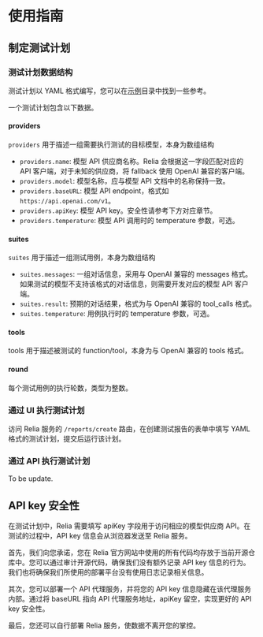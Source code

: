 # 使用指南

## 制定测试计划

### 测试计划数据结构

测试计划以 YAML 格式编写，您可以在[示例](../examples/)目录中找到一些参考。

一个测试计划包含以下数据。

#### providers

`providers` 用于描述一组需要执行测试的目标模型，本身为数组结构

- `providers.name`: 模型 API 供应商名称。Relia 会根据这一字段匹配对应的 API 客户端，对于未知的供应商，将 fallback 使用 OpenAI 兼容的客户端。
- `providers.model`: 模型名称，应与模型 API 文档中的名称保持一致。
- `providers.baseURL`: 模型 API endpoint，格式如 `https://api.openai.com/v1`。
- `providers.apiKey`: 模型 API key。安全性请参考下方对应章节。
- `providers.temperature`: 模型 API 调用时的 temperature 参数，可选。

#### suites

`suites` 用于描述一组测试用例，本身为数组结构

- `suites.messages`: 一组对话信息，采用与 OpenAI 兼容的 messages 格式。如果测试的模型不支持该格式的对话信息，则需要开发对应的模型 API 客户端。
- `suites.result`: 预期的对话结果，格式为与 OpenAI 兼容的 tool_calls 格式。
- `suites.temperature`: 用例执行时的 temperature 参数，可选。

#### tools

tools 用于描述被测试的 function/tool，本身为与 OpenAI 兼容的 tools 格式。

#### round

每个测试用例的执行轮数，类型为整数。

### 通过 UI 执行测试计划

访问 Relia 服务的 `/reports/create` 路由，在创建测试报告的表单中填写 YAML 格式的测试计划，提交后运行该计划。

### 通过 API 执行测试计划

To be update.

## API key 安全性

在测试计划中，Relia 需要填写 apiKey 字段用于访问相应的模型供应商 API。在测试的过程中，API key 信息会从浏览器发送至 Relia 服务。

首先，我们向您承诺，您在 Relia 官方网站中使用的所有代码均存放于当前开源仓库中。您可以通过审计开源代码，确保我们没有额外记录 API key 信息的行为。我们也将确保我们所使用的部署平台没有使用日志记录相关信息。

其次，您可以部署一个 API 代理服务，并将您的 API key 信息隐藏在该代理服务内部。通过将 baseURL 指向 API 代理服务地址，apiKey 留空，实现更好的 API key 安全性。

最后，您还可以自行部署 Relia 服务，使数据不离开您的掌控。
